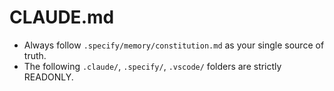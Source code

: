 # CLAUDE.md

- Always follow `.specify/memory/constitution.md` as your single source of truth.
- The following `.claude/`, `.specify/`, `.vscode/` folders are strictly READONLY.
